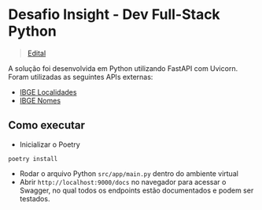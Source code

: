 # Desafio Insight - Dev Full-Stack Python

> [Edital](https://www.insightlab.ufc.br/wp-content/uploads/2024/05/Projeto-Cultura-Dev-Full-Stack-Python.pdf)

A solução foi desenvolvida em Python utilizando FastAPI com Uvicorn. Foram utilizadas as seguintes APIs externas:
- [IBGE Localidades](https://servicodados.ibge.gov.br/api/docs/localidades)
- [IBGE Nomes](https://servicodados.ibge.gov.br/api/docs/nomes?versao=2)

## Como executar

- Inicializar o Poetry

```shell
poetry install
```

-  Rodar o arquivo Python `src/app/main.py` dentro do ambiente virtual
- Abrir `http://localhost:9000/docs` no navegador para acessar o Swagger, no qual todos os endpoints estão documentados e podem ser testados.
